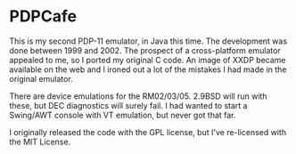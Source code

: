 PDPCafe
=======

This is my second PDP-11 emulator, in Java this time.
The development was done between 1999 and 2002.
The prospect of a cross-platform emulator appealed to me, so I ported my original C
code.  An image of XXDP became available on the web and I ironed out a lot
of the mistakes I had made in the original emulator.

There are device emulations for the RM02/03/05.
2.9BSD will run with these, but DEC diagnostics will
surely fail.  I had wanted to start a Swing/AWT
console with VT emulation, but never got that far. 

I originally released the code with the GPL license, but I've re-licensed with the
MIT License.
